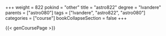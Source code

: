 +++
weight = 822
pokind = "other"
title = "astro822"
degree = "lvandere"
parents = ["astro080"]
tags = ["lvandere", "astro822", "astro080"]
categories = ["course"]
bookCollapseSection = false
+++

{{< genCoursePage >}}
